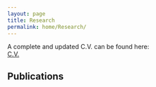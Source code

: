 ```yaml
---
layout: page
title: Research
permalink: home/Research/
---
```


A complete and updated C.V. can be found here:
<br />
[C.V.](/docs/Doane_CV2022.pdf)

## Publications

